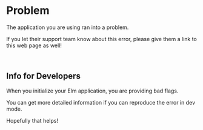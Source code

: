 # Problem

The application you are using ran into a problem.

If you let their support team know about this error, please give them a link to this web page as well!


<br>

## Info for Developers

When you initialize your Elm application, you are providing bad flags.

You can get more detailed information if you can reproduce the error in dev mode.

Hopefully that helps!
